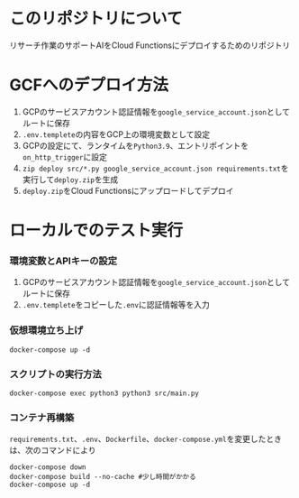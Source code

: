 # このリポジトリについて
リサーチ作業のサポートAIをCloud Functionsにデプロイするためのリポジトリ

# GCFへのデプロイ方法
1. GCPのサービスアカウント認証情報を`google_service_account.json`としてルートに保存
2. `.env.templete`の内容をGCP上の環境変数として設定
3. GCPの設定にて、ランタイムを`Python3.9`、エントリポイントを`on_http_trigger`に設定
3. `zip deploy src/*.py google_service_account.json requirements.txt`を実行して`deploy.zip`を生成
4. `deploy.zip`をCloud Functionsにアップロードしてデプロイ

# ローカルでのテスト実行
### 環境変数とAPIキーの設定
1. GCPのサービスアカウント認証情報を`google_service_account.json`としてルートに保存
2. `.env.templete`をコピーした`.env`に認証情報等を入力

### 仮想環境立ち上げ
```shell
docker-compose up -d
```
### スクリプトの実行方法
```shell
docker-compose exec python3 python3 src/main.py
```

### コンテナ再構築
`requirements.txt`、`.env`、`Dockerfile`、`docker-compose.yml`を変更したときは、次のコマンドにより
```shell
docker-compose down
docker-compose build --no-cache #少し時間がかかる
docker-compose up -d
```